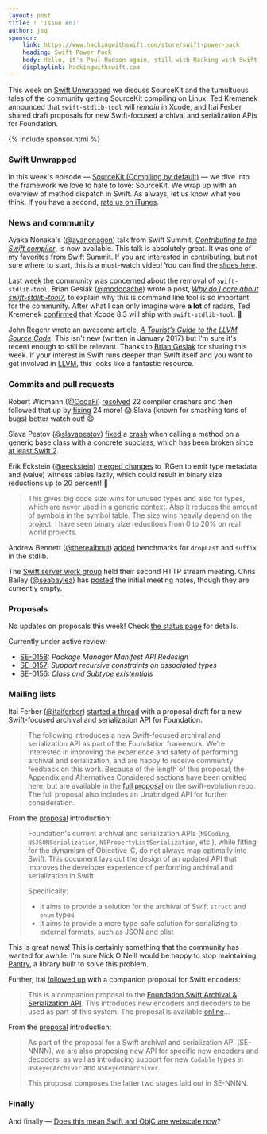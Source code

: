 ```yaml
---
layout: post
title: ! 'Issue #61'
author: jsq
sponsor:
    link: https://www.hackingwithswift.com/store/swift-power-pack
    heading: Swift Power Pack
    body: Hello, it's Paul Hudson again, still with Hacking with Swift, and still helping to support this awesome newsletter. Perhaps I should hire a marketing team. In the meantime, check out my Swift Power Pack – you get my first six books at the discounted bundle price of just $100.
    displaylink: hackingwithswift.com
---
```


This week on [Swift Unwrapped](https://spec.fm/podcasts/swift-unwrapped/61850) we discuss SourceKit and the tumultuous tales of the community getting SourceKit compiling on Linux. Ted Kremenek announced that `swift-stdlib-tool` will *remain* in Xcode, and Itai Ferber shared draft proposals for new Swift-focused archival and serialization APIs for Foundation.

<!--excerpt-->

{% include sponsor.html %}

### Swift Unwrapped

In this week's episode &mdash; [SourceKit (Compiling by default)](https://spec.fm/podcasts/swift-unwrapped/61850) &mdash; we dive into the framework we love to hate to love: SourceKit. We wrap up with an overview of method dispatch in Swift. As always, let us know what you think. If you have a second, [rate us on iTunes](https://itunes.apple.com/us/podcast/swift-unwrapped/id1209817203).

### News and community

Ayaka Nonaka's ([@ayanonagon](https://twitter.com/ayanonagon)) talk from Swift Summit, [*Contributing to the Swift compiler*](https://www.skilled.io/u/swiftsummit/contributing-to-the-swift-compiler), is now available. This talk is absolutely great. It was one of my favorites from Swift Summit. If you are interested in contributing, but not sure where to start, this is a must-watch video! You can find the [slides here](https://speakerdeck.com/ayanonagon/contributing-to-swift).

[Last week](/issue-60/) the community was concerned about the removal of `swift-stdlib-tool`. Brian Gesiak ([@modocache](https://twitter.com/modocache)) wrote a post, [*Why do I care about swift-stdlib-tool?*](http://modocache.io/swift-stdlib-tool), to explain why this is command line tool is so important for the community. After what I can only imagine were **a lot** of radars, Ted Kremenek [confirmed](https://twitter.com/tkremenek/status/841179077130170368) that Xcode 8.3 will ship with `swift-stdlib-tool`. 🎉

John Regehr wrote an awesome article, [*A Tourist’s Guide to the LLVM Source Code*](https://blog.regehr.org/archives/1453). This isn't new (written in January 2017) but I'm sure it's recent enough to still be relevant. Thanks to [Brian Gesiak](https://twitter.com/modocache/status/841014140290363392) for sharing this week. If your interest in Swift runs deeper than Swift itself and you want to get involved in [LLVM](http://llvm.org), this looks like a fantastic resource.

### Commits and pull requests

Robert Widmann ([@CodaFi](https://github.com/CodaFi)) [resolved](https://github.com/apple/swift/pull/8059) 22 compiler crashers and then followed that up by [fixing](https://github.com/apple/swift/pull/8066) 24 more! 😱 Slava (known for smashing tons of bugs) better watch out! 😆

Slava Pestov ([@slavapestov](https://github.com/slavapestov)) [fixed](https://github.com/apple/swift/pull/8091) a [crash](https://bugs.swift.org/browse/SR-3541) when calling a method on a generic base class with a concrete subclass, which has been broken since [at least Swift 2](https://twitter.com/slava_pestov/status/841814023507136512).

Erik Eckstein ([@eeckstein](https://github.com/eeckstein)) [merged changes](https://github.com/apple/swift/pull/8018) to IRGen to emit type metadata and (value) witness tables lazily, which could result in binary size reductions up to 20 percent! 🙌

> This gives big code size wins for unused types and also for types, which are never used in a generic context. Also it reduces the amount of symbols in the symbol table. The size wins heavily depend on the project. I have seen binary size reductions from 0 to 20% on real world projects.

Andrew Bennett ([@therealbnut](https://github.com/therealbnut)) [added](https://github.com/apple/swift/pull/7420) benchmarks for `dropLast` and `suffix` in the stdlib.

The [Swift server work group](https://github.com/swift-server) held their second HTTP stream meeting. Chris Bailey ([@seabaylea](https://github.com/seabaylea)) has [posted](https://github.com/swift-server/work-group/pull/74) the initial meeting notes, though they are currently empty.

### Proposals

No updates on proposals this week! Check [the status page](https://apple.github.io/swift-evolution/) for details.

Currently under active review:

- [SE-0158](https://github.com/apple/swift-evolution/blob/master/proposals/0158-package-manager-manifest-api-redesign.md): *Package Manager Manifest API Redesign*
- [SE-0157](https://github.com/apple/swift-evolution/blob/master/proposals/0157-recursive-protocol-constraints.md): *Support recursive constraints on associated types*
- [SE-0156](https://github.com/apple/swift-evolution/blob/master/proposals/0156-subclass-existentials.md): *Class and Subtype existentials*

### Mailing lists

Itai Ferber ([@itaiferber](https://github.com/itaiferber)) [started a thread](https://lists.swift.org/pipermail/swift-evolution/Week-of-Mon-20170313/033910.html) with a proposal draft for a new Swift-focused archival and serialization API for Foundation.

> The following introduces a new Swift-focused archival and serialization API as part of the Foundation framework. We’re interested in improving the experience and safety of performing archival and serialization, and are happy to receive community feedback on this work.
Because of the length of this proposal, the Appendix and Alternatives Considered sections have been omitted here, but are available in the [full proposal](https://github.com/apple/swift-evolution/pull/639) on the swift-evolution repo. The full proposal also includes an Unabridged API for further consideration.

From the [proposal](https://github.com/apple/swift-evolution/pull/639) introduction:

> Foundation's current archival and serialization APIs (`NSCoding`, `NSJSONSerialization`, `NSPropertyListSerialization`, etc.), while fitting for the dynamism of Objective-C, do not always map optimally into Swift. This document lays out the design of an updated API that improves the developer experience of performing archival and serialization in Swift.
>
> Specifically: <br/>
> * It aims to provide a solution for the archival of Swift `struct` and `enum` types
> * It aims to provide a more type-safe solution for serializing to external formats, such as JSON and plist

This is great news! This is certainly something that the community has wanted for awhile. I'm sure Nick O'Neill would be happy to stop maintaining [Pantry](https://github.com/nickoneill/Pantry), a library built to solve this problem.

Further, Itai [followed up](https://lists.swift.org/pipermail/swift-evolution/Week-of-Mon-20170313/033909.html) with a companion proposal for Swift encoders:

> This is a companion proposal to the [Foundation Swift Archival & Serialization API](https://github.com/apple/swift-evolution/pull/639). This introduces new encoders and decoders to be used as part of this system. The proposal is available [online](https://github.com/apple/swift-evolution/pull/640)...

From the [proposal](https://github.com/apple/swift-evolution/pull/640) introduction:

> As part of the proposal for a Swift archival and serialization API (SE-NNNN), we are also proposing new API for specific new encoders and decoders, as well as introducing support for new `Codable` types in `NSKeyedArchiver` and `NSKeyedUnarchiver`.
>
> This proposal composes the latter two stages laid out in SE-NNNN.

### Finally

And finally &mdash; [Does this mean Swift and ObjC are webscale now](https://twitter.com/jckarter/status/842104864301694976)?
